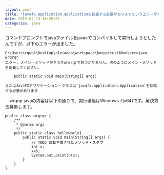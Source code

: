 ```yaml
---
layout: post
title: "javafx.application.applicationを拡張する必要がありますというエラーがでました"
date: 2015-02-13 16:29:01
categories: java
---
```

<p>コマンドプロンプトでjavaファイルをjavacでコンパイルして実行しようとしたんですが、以下のエラーが出ました。</p>

<pre><code>C:\Users\rqwqk\Desktop\pleiades\workspace\konpairuzikken\src&gt;java wrqrqr
エラー: メイン・メソッドがクラスwrqrqrで見つかりません。次のようにメイン・メソッドを定義してください。

    public static void main(String[] args)

またはJavaFXアプリケーション・クラスは`javafx.application.Application`を拡張する必要があります
</code></pre>

<p>　wrqrqr.javaの内容は以下の通りで、実行環境はWindows 7(x64)です。解決方法募集します。</p>

<pre><code>public class wrqrqr {
    /**
     * @param args
     */
    public static class helloworld{
        public static void main(String[] args) {
            // TODO 自動生成されたメソッド・スタブ
            int x;
            x=5;
            System.out.println(x);
        }
    }
}
</code></pre>
